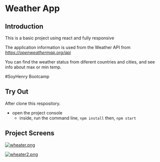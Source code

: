 # Weather App

## Introduction

This is a basic project using react and fully responsive

The application information is used from the Weather API from  _https://openweathermap.org/api_

You can find the weather status from diferent countries and cities, and see info about max or min temp.

#SoyHenry Bootcamp
## Try Out

After clone this respository.
 - open the project console
    + inside, run the command line, `npm install` then, `npm start`

## Project Screens


[![wheater.png](https://i.postimg.cc/s20t94pv/wheater.png)](https://postimg.cc/3ymS3pfT)

[![wheater2.png](https://i.postimg.cc/9FJ17FPf/wheater2.png)](https://postimg.cc/D84qVhMV)